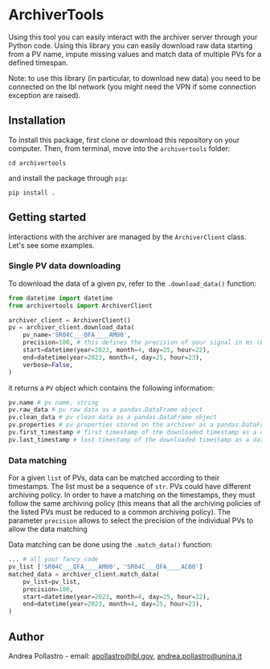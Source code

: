 # ArchiverTools

Using this tool you can easily interact with the archiver server through your Python code. 
Using this library you can easily download raw data starting from a PV name, impute missing values and match data of multiple PVs for a defined timespan.

Note: to use this library (in particular, to download new data) you need to be connected on the lbl network (you might need the VPN if some connection exception are raised).

## Installation

To install this package, first clone or download this repository on your computer. Then, from terminal, move into the `archivertools` folder:
```
cd archivertools
```
and install the package through `pip`:
```
pip install .
```

## Getting started
Interactions with the archiver are managed by the `ArchiverClient` class. Let's see some examples.

### Single PV data downloading
To download the data of a given pv, refer to the `.download_data()` function:

``` python
from datetime import datetime
from archivertools import ArchiverClient

archiver_client = ArchiverClient()
pv = archiver_client.download_data(
    pv_name='SR04C___QFA____AM00',
    precision=100, # this defines the precision of your signal in ms (bounded by the archiving policy)
    start=datetime(year=2023, month=4, day=25, hour=22),
    end=datetime(year=2023, month=4, day=25, hour=23),
    verbose=False,
)
```
it returns a `PV` object which contains the following information:
``` python
pv.name # pv name, string
pv.raw_data # pv raw data as a pandas.DataFrame object
pv.clean_data # pv clean data as a pandas.DataFrame object
pv.properties # pv properties stored on the archiver as a pandas.DataFrame object
pv.first_timestamp # first timestamp of the downloaded timestamp as a datetime object
pv.last_timestamp # last timestamp of the downloaded timestamp as a datetime object
```

### Data matching
For a given `list` of PVs, data can be matched according to their timestamps. The list must be a sequence of `str`.
PVs could have different archiving policy. In order to have a matching on the timestamps, they must follow the same archiving policy (this means that all the archiving policies of the listed PVs must be reduced to a common archiving policy).
The parameter `precision` allows to select the precision of the individual PVs to allow the data matching

Data matching can be done using the `.match_data()` function:

``` python
... # all your fancy code
pv_list ['SR04C___QFA____AM00', 'SR04C___QFA____AC00']
matched_data = archiver_client.match_data(
    pv_list=pv_list,
    precision=100,
    start=datetime(year=2023, month=4, day=25, hour=22),
    end=datetime(year=2023, month=4, day=25, hour=23),
)
``` 

## Author
Andrea Pollastro - email: apollastro@lbl.gov, andrea.pollastro@unina.it
